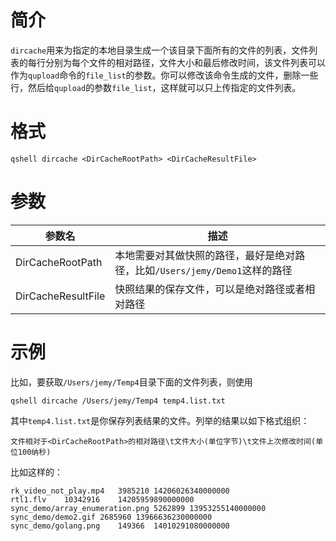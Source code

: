 # 简介

`dircache`用来为指定的本地目录生成一个该目录下面所有的文件的列表，文件列表的每行分别为每个文件的相对路径，文件大小和最后修改时间，该文件列表可以作为`qupload`命令的`file_list`的参数。你可以修改该命令生成的文件，删除一些行，然后给`qupload`的参数`file_list`，这样就可以只上传指定的文件列表。

# 格式

```
qshell dircache <DirCacheRootPath> <DirCacheResultFile>
```

# 参数

|参数名|描述|
|------|------|
|DirCacheRootPath|本地需要对其做快照的路径，最好是绝对路径，比如`/Users/jemy/Demo1`这样的路径|
|DirCacheResultFile|快照结果的保存文件，可以是绝对路径或者相对路径|

# 示例

比如，要获取`/Users/jemy/Temp4`目录下面的文件列表，则使用

```
qshell dircache /Users/jemy/Temp4 temp4.list.txt
```

其中`temp4.list.txt`是你保存列表结果的文件。列举的结果以如下格式组织：

```
文件相对于<DirCacheRootPath>的相对路径\t文件大小(单位字节)\t文件上次修改时间(单位100纳秒)
```

比如这样的：

```
rk_video_not_play.mp4	3985210	14206026340000000
rtl1.flv	10342916	14205959890000000
sync_demo/array_enumeration.png	5262899	13953255140000000
sync_demo/demo2.gif	2685960	13966636230000000
sync_demo/golang.png	149366	14010291080000000
```